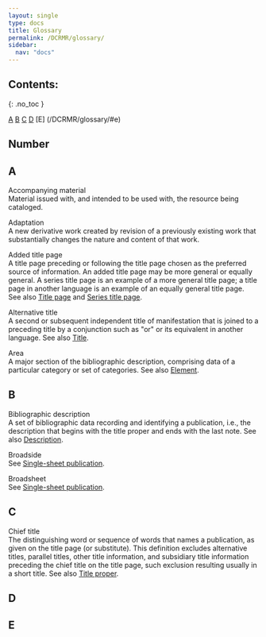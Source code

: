 ```yaml
---
layout: single
type: docs
title: Glossary
permalink: /DCRMR/glossary/
sidebar:
  nav: "docs"
---
```


## Contents:
{: .no_toc }

[A](/DCRMR/glossary/#a) [B](/DCRMR/glossary/#b) [C](/DCRMR/glossary/#c) [D](/DCRMR/glossary/#d) [E] (/DCRMR/glossary/#e)

## Number

## A

<a name="Accompanying-material">Accompanying material</a>    
Material issued with, and intended to be used with, the resource being cataloged.

<a name="Adaptation">Adaptation</a>   
A new derivative work created by revision of a previously existing work that substantially changes the nature and content of that work.

<a name="Added-title-page">Added title page</a>  
A title page preceding or following the title page chosen as the preferred source of information. An added title page may be more general or equally general. A series title page is an example of a more general title page; a title page in another language is an example of an equally general title page. See also [Title page](/DCRMR/glossary/#Title-page) and [Series title page](/DCRMR/glossary/#Series-title-page).

<a name="Alternative-title">Alternative title</a>   
A second or subsequent independent title of manifestation that is joined to a preceding title by a conjunction such as "or" or its equivalent in another language. See also [Title](/DCRMR/glossary/#Title).

<a name="Area">Area</a>  
A major section of the bibliographic description, comprising data of a particular category or set of categories. See also [Element](/DCRMR/glossary/#Element).

## B

<a name="Bibliographic-description">Bibliographic description</a>  
A set of bibliographic data recording and identifying a publication, i.e., the description that begins with the title proper and ends with the last note. See also [Description](/DCRMR/glossary/#Description).

<a name="Broadside">Broadside</a>  
See [Single-sheet publication](/DCRMR/glossary/#Single-sheet-publication).

<a name="Broadsheet">Broadsheet</a>  
See [Single-sheet publication](/DCRMR/glossary/#Single-sheet-publication).

## C
<a name="Chief-title">Chief title</a>  
The distinguishing word or sequence of words that names a publication, as given on the title page (or substitute). This definition excludes alternative titles, parallel titles, other title information, and subsidiary title information preceding the chief title on the title page, such exclusion resulting usually in a short title. See also [Title proper](/DCRMR/glossary/#title-proper).

## D

## E